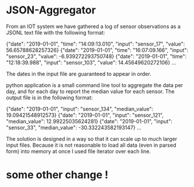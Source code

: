 # JSON-Aggregator
From an IOT system we have gathered a log of sensor observations as a JSONL text file with the
following format:

{"date": "2019-01-01", "time": "14:09:13.010", "input": "sensor_17", "value": 56.65788628257326}
{"date": "2019-01-01", "time": "16:07:09.166", "input": "sensor_23", "value": -6.939272293750748}
{"date": "2019-01-01", "time": "12:18:39.988", "input": "sensor_103", "value": 14.45649620272106}
...

The dates in the input file are guaranteed to appear in order.

python application is a small command line tool to aggregate the data per day,
and for each day to report the median value for each sensor. The output file is in the
following format:

{"date": "2019-01-01", "input": "sensor_134", "median_value": 19.09421548912573}
{"date": "2019-01-01", "input": "sensor_121", "median_value": 12.99225035624281}
{"date": "2019-01-01", "input": "sensor_33", "median_value": -30.332243582193147}
...

The solution is designed in a way so that it can scale up to much larger
input files. Because it is not reasonable to load all data (even in parsed form) into memory at once I used file iterator over each line.


# some other change !